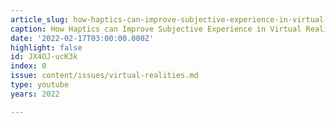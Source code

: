 ```yaml
---
article_slug: how-haptics-can-improve-subjective-experience-in-virtual-reality
caption: How Haptics can Improve Subjective Experience in Virtual Reality
date: '2022-02-17T03:00:00.000Z'
highlight: false
id: JX4OJ-ucK3k
index: 0
issue: content/issues/virtual-realities.md
type: youtube
years: 2022

---
```

